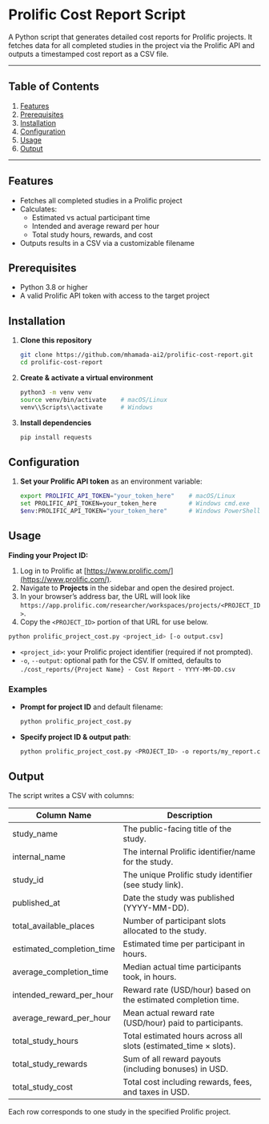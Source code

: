 # Prolific Cost Report Script

A Python script that generates detailed cost reports for Prolific projects. It fetches data for all completed studies in the project via the Prolific API and outputs a timestamped cost report as a CSV file.

---

## Table of Contents

1. [Features](#features)
2. [Prerequisites](#prerequisites)
3. [Installation](#installation)
4. [Configuration](#configuration)
5. [Usage](#usage)
6. [Output](#output)

---

## Features

* Fetches all completed studies in a Prolific project
* Calculates:
  * Estimated vs actual participant time
  * Intended and average reward per hour
  * Total study hours, rewards, and cost
* Outputs results in a CSV via a customizable filename

## Prerequisites

* Python 3.8 or higher
* A valid Prolific API token with access to the target project

## Installation

1. **Clone this repository**

   ```bash
   git clone https://github.com/mhamada-ai2/prolific-cost-report.git
   cd prolific-cost-report
   ```
2. **Create & activate a virtual environment**

   ```bash
   python3 -m venv venv
   source venv/bin/activate    # macOS/Linux
   venv\\Scripts\\activate     # Windows
   ```
3. **Install dependencies**

   ```bash
   pip install requests
   ```

## Configuration

1. **Set your Prolific API token** as an environment variable:

   ```bash
   export PROLIFIC_API_TOKEN="your_token_here"    # macOS/Linux
   set PROLIFIC_API_TOKEN=your_token_here         # Windows cmd.exe
   $env:PROLIFIC_API_TOKEN="your_token_here"      # Windows PowerShell
   ```

## Usage

**Finding your Project ID:**

1. Log in to Prolific at [https://www.prolific.com/](https://www.prolific.com/).
2. Navigate to **Projects** in the sidebar and open the desired project.
3. In your browser’s address bar, the URL will look like `https://app.prolific.com/researcher/workspaces/projects/<PROJECT_ID>`.
4. Copy the `<PROJECT_ID>` portion of that URL for use below.

```bash
python prolific_project_cost.py <project_id> [-o output.csv]
```

* `<project_id>`: your Prolific project identifier (required if not prompted).
* `-o`, `--output`: optional path for the CSV. If omitted, defaults to `./cost_reports/{Project Name} - Cost Report - YYYY-MM-DD.csv`

### Examples

* **Prompt for project ID** and default filename:

  ```bash
  python prolific_project_cost.py
  ```
* **Specify project ID & output path**:

  ```bash
  python prolific_project_cost.py <PROJECT_ID> -o reports/my_report.csv
  ```

## Output

The script writes a CSV with columns:

| Column Name                 | Description                                                       |
| --------------------------- | ----------------------------------------------------------------- |
| study\_name                 | The public-facing title of the study.                             |
| internal\_name              | The internal Prolific identifier/name for the study.              |
| study\_id                   | The unique Prolific study identifier (see study link).            |
| published\_at               | Date the study was published (YYYY-MM-DD).                        |
| total\_available\_places    | Number of participant slots allocated to the study.               |
| estimated\_completion\_time | Estimated time per participant in hours.                          |
| average\_completion\_time   | Median actual time participants took, in hours.                   |
| intended\_reward\_per\_hour | Reward rate (USD/hour) based on the estimated completion time.    |
| average\_reward\_per\_hour  | Mean actual reward rate (USD/hour) paid to participants.          |
| total\_study\_hours         | Total estimated hours across all slots (estimated\_time × slots). |
| total\_study\_rewards       | Sum of all reward payouts (including bonuses) in USD.             |
| total\_study\_cost          | Total cost including rewards, fees, and taxes in USD.             |

Each row corresponds to one study in the specified Prolific project.


